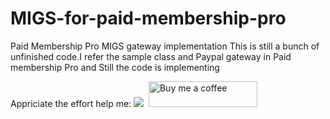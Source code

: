 # MIGS-for-paid-membership-pro
Paid Membership Pro MIGS gateway implementation 
This is still a bunch of unfinished code.I refer the sample class and Paypal gateway in Paid membership Pro and Still the code is implementing

Appriciate the effort help me: <a href="https://www.paypal.com/cgi-bin/webscr?cmd=_s-xclick&hosted_button_id=V7CYQD2WJQBCQ&source=url"><img src="https://www.paypalobjects.com/en_US/i/btn/btn_donate_LG.gif"></a><span>&nbsp;</span>
<a target="_blank" title="Buy me a cofee" href="https://www.buymeacoffee.com/creativerosh"><img src="https://cdn.buymeacoffee.com/buttons/default-blue.png" alt="Buy me a coffee" height="41" width="174"></a>
